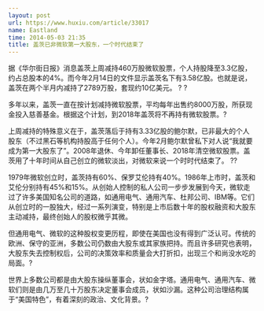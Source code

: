 ```yaml
---
layout: post
url: https://www.huxiu.com/article/33017
name: Eastland
time: 2014-05-03 21:35
title: 盖茨已非微软第一大股东，一个时代结束了
---
```

据《华尔街日报》消息盖茨上周减持460万股微软股票，个人持股降至3.3亿股，约占总股本的4%。而今年2月14日的文件显示盖茨名下有3.58亿股。也就是说，盖茨在两个半月内减持了2789万股，套现约10亿美元。 ? ?

多年以来，盖茨一直在按计划减持微软股票，平均每年出售约8000万股，所获现金投入慈善基金。根据这个计划，到2018年盖茨将不再持有微软股票。?

上周减持的特殊意义在于，盖茨落后于持有3.33亿股的鲍尔默，已非最大的个人股东（不过黑石等机构持股高于任何个人）。今年2月鲍尔默曾私下对人说“我就要成为第一大股东了”。2008年退休、今年卸任董事长、2018年清空微软股票。盖茨用了十年时间从自己创立的微软淡出，对微软来说一个时时代结束了。 ??

1979年微软创立时，盖茨持有60%、保罗艾伦持有40%。1986年上市时，盖茨和艾伦分别持有45%和15%。从创始人控制的私人公司一步步发展到今天，微软走过了许多美国知名公司的道路，如通用电气、通用汽车、杜邦公司、IBM等。它们从创立时的一股独大，经过一系列演变，特别是上市后数十年的股权融资和大股东主动减持，最终创始人的股权微乎其微。

但通用电气、微软的这种股权变更历程，即使在美国也没有得到广泛认可。传统的欧洲、保守的亚洲，多数公司仍数由大股东或其家族把持。而且许多研究也表明，大股东失去控制权后，公司的决策效率和质量会大打折扣，出现三个和尚没水吃的局面。?

世界上多数公司都是由大股东操纵董事会，状如金字塔。通用电气、通用汽车、微软们则是由几万至几十万股东决定董事会成员，状如沙漏。这种公司治理结构属于“美国特色”，有着深刻的政治、文化背景。?


